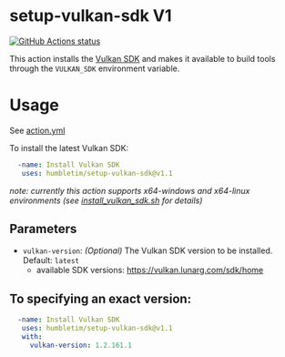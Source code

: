 # setup-vulkan-sdk V1

<p align="left">
  <a href="https://github.com/humbletim/setup-vulkan-sdk"><img alt="GitHub Actions status" src="https://github.com/humbletim/setup-vulkan-sdk/workflows/Setup/badge.svg"></a>
</p>

This action installs the [Vulkan SDK](https://www.lunarg.com/vulkan-sdk/) and makes it available to build tools through the `VULKAN_SDK` environment variable.

# Usage

See [action.yml](action.yml)

To install the latest Vulkan SDK:
```yaml
  -name: Install Vulkan SDK
   uses: humbletim/setup-vulkan-sdk@v1.1
```

*note: currently this action supports x64-windows and x64-linux environments (see [install_vulkan_sdk.sh](install_vulkan_sdk.sh) for details)*

## Parameters

- `vulkan-version`:
*(Optional)* The Vulkan SDK version to be installed. Default: `latest`
    - available SDK versions: https://vulkan.lunarg.com/sdk/home

## To specifying an exact version:
```yaml
  -name: Install Vulkan SDK
   uses: humbletim/setup-vulkan-sdk@v1.1
   with:
     vulkan-version: 1.2.161.1
```
